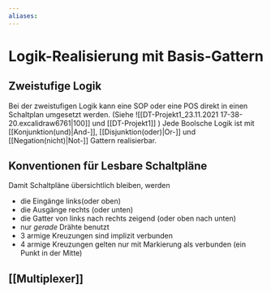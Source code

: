 ```yaml
---
aliases: 
---
```

# Logik-Realisierung mit Basis-Gattern
## Zweistufige Logik
Bei der zweistufigen Logik kann eine SOP oder eine POS direkt in einen Schaltplan umgesetzt werden. (Siehe ![[DT-Projekt1_23.11.2021 17-38-20.excalidraw6761|100]] und [[DT-Projekt1]] )
Jede Boolsche Logik ist mit [[Konjunktion(und)|And-]], [[Disjunktion(oder)|Or-]] und [[Negation(nicht)|Not-]] Gattern realisierbar.

## Konventionen für Lesbare Schaltpläne
Damit Schaltpläne übersichtlich bleiben, werden 
- die Eingänge links(oder oben)
- die Ausgänge rechts (oder unten)
- die Gatter von links nach rechts zeigend (oder oben nach unten)
- nur *gerade* Drähte benutzt
- 3 armige Kreuzungen sind implizit verbunden
- 4 armige Kreuzungen gelten nur mit Markierung als verbunden (ein Punkt in der Mitte)

## [[Multiplexer]]